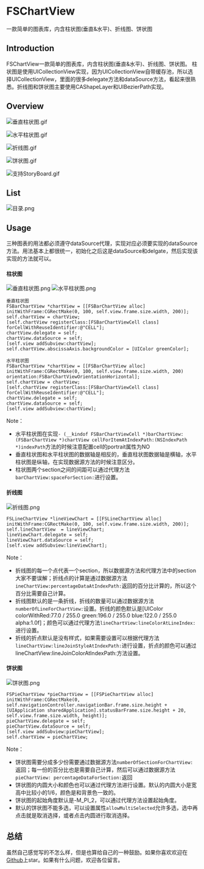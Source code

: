 # FSChartView
一款简单的图表库，内含柱状图(垂直&amp;水平)、折线图、饼状图

## Introduction
FSChartView一款简单的图表库，内含柱状图(垂直&水平)、折线图、饼状图。
柱状图是使用UICollectionView实现，因为UICollectionView自带缓存池，所以选择UICollectionView，里面的很多delegate方法和dataSource方法，看起来很熟悉。折线图和饼状图主要使用CAShapeLayer和UIBezierPath实现。
## Overview
![垂直柱状图.gif](https://github.com/Fly-Sunshine-J/FSChartView/blob/master/png/BarChartView_V.gif)

![水平柱状图.gif](https://github.com/Fly-Sunshine-J/FSChartView/blob/master/png/BarChartView_H.gif)

![折线图.gif](https://github.com/Fly-Sunshine-J/FSChartView/blob/master/png/LineChartView.gif)

![饼状图.gif](https://github.com/Fly-Sunshine-J/FSChartView/blob/master/png/PieChartView.gif)

![支持StoryBoard.gif](https://github.com/Fly-Sunshine-J/FSChartView/blob/master/png/StoryBoard.gif)

## List
![目录.png](https://github.com/Fly-Sunshine-J/FSChartView/blob/master/png/目录.png)

## Usage
三种图表的用法都必须遵守dataSource代理，实现对应必须要实现的dataSource方法。用法基本上都很统一，初始化之后这是dataSource和delgate，然后实现该实现的方法就可以。
#### 柱状图
![垂直柱状图.png](https://github.com/Fly-Sunshine-J/FSChartView/blob/master/png/垂直柱状图.pngf)
![水平柱状图.png](https://github.com/Fly-Sunshine-J/FSChartView/blob/master/png/水平柱状图.pngf)

```
垂直柱状图
FSBarChartView *chartView = [[FSBarChartView alloc] initWithFrame:CGRectMake(0, 100, self.view.frame.size.width, 200)];
self.chartView = chartView;
[self.chartView registerClass:[FSBarChartViewCell class] forCellWithReuseIdentifier:@"CELL"];
chartView.delegate = self;
chartView.dataSource = self;
[self.view addSubview:chartView];
self.chartView.abscissaAxis.backgroundColor = [UIColor greenColor];

水平柱状图
FSBarChartView *chartView = [[FSBarChartView alloc] initWithFrame:CGRectMake(0, 100, self.view.frame.size.width, 200) orientation:FSBarChartViewOrientationHorizontal];
self.chartView = chartView;
[self.chartView registerClass:[FSBarChartViewCell class] forCellWithReuseIdentifier:@"CELL"];
chartView.delegate = self;
chartView.dataSource = self;
[self.view addSubview:chartView];
```
Note：
- 水平柱状图在实现``- (__kindof FSBarChartViewCell *)barChartView:(FSBarChartView *)chartView cellForItemAtIndexPath:(NSIndexPath *)indexPath``方法的时候注意配置cell的portrait属性为NO
- 垂直柱状图和水平柱状图的数据轴是相反的，垂直柱状图数据轴是横轴，水平柱状图是纵轴，在实现数据源方法的时候注意区分。
- 柱状图两个section之间的间距可以通过代理方法``barChartView:spaceForSection:``进行设置。

#### 折线图
![折线图.png](https://github.com/Fly-Sunshine-J/FSChartView/blob/master/png/折线图.png)

```
FSLineChartView *lineViewChart = [[FSLineChartView alloc] initWithFrame:CGRectMake(0, 100, self.view.frame.size.width, 200)];
self.lineChartView  = lineViewChart;
lineViewChart.delegate = self;
lineViewChart.dataSource = self;
[self.view addSubview:lineViewChart];

```
Note：
- 折线图的每一个点代表一个section，所以数据源方法和代理方法中的section大家不要误解；折线点的计算是通过数据源方法``ineChartView:percentageDataAtIndexPath:``返回的百分比计算的，所以这个百分比需要自己计算。
- 折线图默认的是一条折线，折线的数量可以通过数据源方法``numberOfLineForChartView:``设置。折线的颜色默认是[UIColor colorWithRed:77.0 / 255.0 green:196.0 / 255.0 blue:122.0 / 255.0 alpha:1.0f]；颜色可以通过代理方法``lineChartView:lineColorAtLineIndex:``进行设置。
- 折线的折点默认是没有样式，如果需要设置可以根据代理方法``lineChartView:lineJoinStyleAtIndexPath:``进行设置，折点的颜色可以通过lineChartView:lineJoinColorAtIndexPath:方法设置。

#### 饼状图
![饼状图.png](https://github.com/Fly-Sunshine-J/FSChartView/blob/master/png/饼状图.pngf)


```
FSPieChartView *pieChartView = [[FSPieChartView alloc] initWithFrame:CGRectMake(0, self.navigationController.navigationBar.frame.size.height + [UIApplication sharedApplication].statusBarFrame.size.height + 20, self.view.frame.size.width, height)];
pieChartView.delegate = self;
pieChartView.dataSource = self;
[self.view addSubview:pieChartView];
self.chartView = pieChartView;
```
Note：
- 饼状图需要分成多少份需要通过数据源方法``numberOfSectionForChartView:``返回；每一份的百分比也是需要自己计算，然后可以通过数据源方法``pieChartView: percentageDataForSection:``返回
- 饼状图的内圆大小和颜色也可以通过代理方法进行设置。默认的内圆大小是宽高中比较小的1/6，颜色是和背景色一致的。
- 饼状图的起始角度默认是-M_PI_2，可以通过代理方法设置起始角度。
- 默认的饼状图不能多选，可以设置属性``allowMultiSelected``允许多选，选中再点击就是取消选择，或者点击内圆进行取消选择。

## 总结
虽然自己感觉写的不怎么样，但是也算给自己的一种鼓励。如果你喜欢欢迎在[Github](https://github.com/Fly-Sunshine-J/FSChartView)上star。如果有什么问题，欢迎各位留言。






